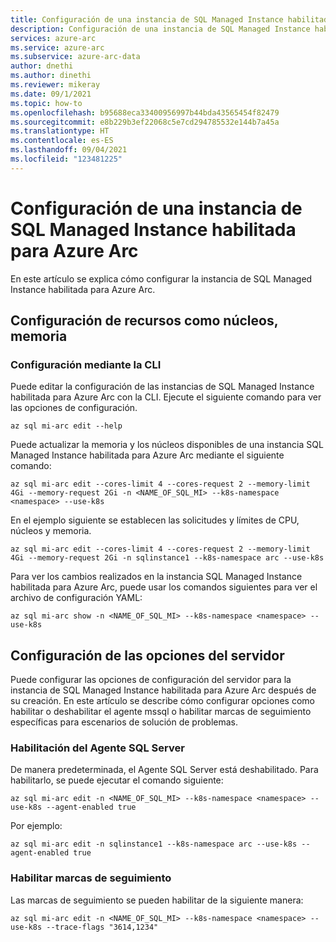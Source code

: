 ```yaml
---
title: Configuración de una instancia de SQL Managed Instance habilitada para Azure Arc
description: Configuración de una instancia de SQL Managed Instance habilitada para Azure Arc
services: azure-arc
ms.service: azure-arc
ms.subservice: azure-arc-data
author: dnethi
ms.author: dinethi
ms.reviewer: mikeray
ms.date: 09/1/2021
ms.topic: how-to
ms.openlocfilehash: b95688eca33400956997b44bda43565454f82479
ms.sourcegitcommit: e8b229b3ef22068c5e7cd294785532e144b7a45a
ms.translationtype: HT
ms.contentlocale: es-ES
ms.lasthandoff: 09/04/2021
ms.locfileid: "123481225"
---
```

# <a name="configure-azure-arc-enabled-sql-managed-instance"></a>Configuración de una instancia de SQL Managed Instance habilitada para Azure Arc

En este artículo se explica cómo configurar la instancia de SQL Managed Instance habilitada para Azure Arc.


## <a name="configure-resources-such-as-cores-memory"></a>Configuración de recursos como núcleos, memoria


### <a name="configure-using-cli"></a>Configuración mediante la CLI

Puede editar la configuración de las instancias de SQL Managed Instance habilitada para Azure Arc con la CLI. Ejecute el siguiente comando para ver las opciones de configuración. 

```azurecli
az sql mi-arc edit --help
```

Puede actualizar la memoria y los núcleos disponibles de una instancia SQL Managed Instance habilitada para Azure Arc mediante el siguiente comando:

```azurecli
az sql mi-arc edit --cores-limit 4 --cores-request 2 --memory-limit 4Gi --memory-request 2Gi -n <NAME_OF_SQL_MI> --k8s-namespace <namespace> --use-k8s
```

En el ejemplo siguiente se establecen las solicitudes y límites de CPU, núcleos y memoria.

```azurecli
az sql mi-arc edit --cores-limit 4 --cores-request 2 --memory-limit 4Gi --memory-request 2Gi -n sqlinstance1 --k8s-namespace arc --use-k8s
```

Para ver los cambios realizados en la instancia SQL Managed Instance habilitada para Azure Arc, puede usar los comandos siguientes para ver el archivo de configuración YAML:

```azurecli
az sql mi-arc show -n <NAME_OF_SQL_MI> --k8s-namespace <namespace> --use-k8s
```

## <a name="configure-server-options"></a>Configuración de las opciones del servidor

Puede configurar las opciones de configuración del servidor para la instancia de SQL Managed Instance habilitada para Azure Arc después de su creación. En este artículo se describe cómo configurar opciones como habilitar o deshabilitar el agente mssql o habilitar marcas de seguimiento específicas para escenarios de solución de problemas.


### <a name="enable-sql-server-agent"></a>Habilitación del Agente SQL Server

De manera predeterminada, el Agente SQL Server está deshabilitado. Para habilitarlo, se puede ejecutar el comando siguiente:

```azurecli
az sql mi-arc edit -n <NAME_OF_SQL_MI> --k8s-namespace <namespace> --use-k8s --agent-enabled true
```
Por ejemplo:
```azurecli
az sql mi-arc edit -n sqlinstance1 --k8s-namespace arc --use-k8s --agent-enabled true
```

### <a name="enable-trace-flags"></a>Habilitar marcas de seguimiento

Las marcas de seguimiento se pueden habilitar de la siguiente manera:
```azurecli
az sql mi-arc edit -n <NAME_OF_SQL_MI> --k8s-namespace <namespace> --use-k8s --trace-flags "3614,1234" 
```

